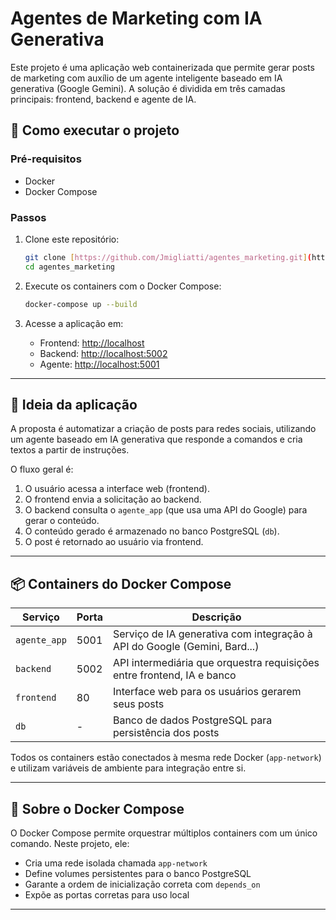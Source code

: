 # Agentes de Marketing com IA Generativa

Este projeto é uma aplicação web containerizada que permite gerar posts de marketing com auxílio de um agente inteligente baseado em IA generativa (Google Gemini). A solução é dividida em três camadas principais: frontend, backend e agente de IA.

## 🔧 Como executar o projeto

### Pré-requisitos

- Docker
- Docker Compose

### Passos

1. Clone este repositório:
   ```bash
   git clone [https://github.com/Jmigliatti/agentes_marketing.git](https://github.com/Jmigliatti/agentes_marketing.git)
   cd agentes_marketing
   ```

2. Execute os containers com o Docker Compose:
   ```bash
   docker-compose up --build
   ```

3. Acesse a aplicação em:
   - Frontend: [http://localhost](http://localhost)
   - Backend: [http://localhost:5002](http://localhost:5002)
   - Agente: [http://localhost:5001](http://localhost:5001)

---

## 🧠 Ideia da aplicação

A proposta é automatizar a criação de posts para redes sociais, utilizando um agente baseado em IA generativa que responde a comandos e cria textos a partir de instruções.

O fluxo geral é:

1. O usuário acessa a interface web (frontend).
2. O frontend envia a solicitação ao backend.
3. O backend consulta o `agente_app` (que usa uma API do Google) para gerar o conteúdo.
4. O conteúdo gerado é armazenado no banco PostgreSQL (`db`).
5. O post é retornado ao usuário via frontend.

---

## 📦 Containers do Docker Compose

| Serviço      | Porta | Descrição                                                                 |
|--------------|-------|---------------------------------------------------------------------------|
| `agente_app` | 5001  | Serviço de IA generativa com integração à API do Google (Gemini, Bard...) |
| `backend`    | 5002  | API intermediária que orquestra requisições entre frontend, IA e banco    |
| `frontend`   | 80    | Interface web para os usuários gerarem seus posts                         |
| `db`         | -     | Banco de dados PostgreSQL para persistência dos posts                     |

Todos os containers estão conectados à mesma rede Docker (`app-network`) e utilizam variáveis de ambiente para integração entre si.

---

## 🐳 Sobre o Docker Compose

O Docker Compose permite orquestrar múltiplos containers com um único comando. Neste projeto, ele:

- Cria uma rede isolada chamada `app-network`
- Define volumes persistentes para o banco PostgreSQL
- Garante a ordem de inicialização correta com `depends_on`
- Expõe as portas corretas para uso local

---
